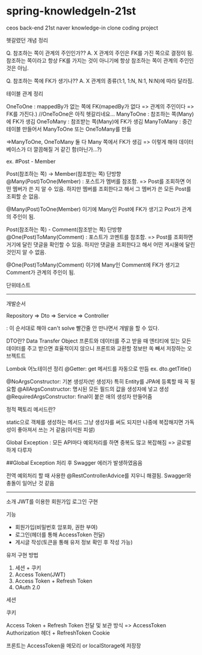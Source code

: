 # spring-knowledgeIn-21st
ceos back-end 21st naver knowledge-in clone coding project

헷갈렸던 개념 정리

Q. 참조하는 쪽이 관계의 주인인가??
A. X 관계의 주인은 FK를 가진 쪽으로 결정이 됨. 참조하는 쪽이라고 항상 FK를 가지는 것이 아니기에 항상 참조하는 쪽이 관계의 주인인 것은 아님.

Q. 참조하는 쪽에 FK가 생기나??
A. X 관계의 종류(1:1, 1:N, N:1, N:N)에 따라 달라짐.


테이블 관계 정리

OneToOne : mappedBy가 없는 쪽에 FK(mapedBy가 없다 => 관계의 주인이다 => FK를 가진다.) //OneToOne은 아직 헷갈리네요...
ManyToOne : 참조하는 쪽(Many)에 FK가 생김
OneToMany : 참조받는 쪽(Many)에 FK가 생김
ManyToMany : 중간 테이블 만들어서 ManyToOne 또는 OneToMany를 만듦

=>ManyToOne, OneToMany 둘 다 Many 쪽에서 FK가 생김 => 이렇게 해야 데이터베이스가 더 깔끔해질 거 같긴 함(아닌가...?)

ex.
#Post - Member

Post(참조하는 쪽) -> Member(참조받는 쪽) 단방향 @Many(Post)ToOne(Member) : 포스트가 멤버를 참조함. => Post를 조회하면 어떤 멤버가 쓴 지 알 수 있음. 하지만 멤버를 조회한다고 해서 그 멤버가 쓴 모든 Post를 조회할 순 없음. 

@Many(Post)ToOne(Member) 이기에 Many인 Post에 FK가 생기고 Post가 관계의 주인이 됨.

Post(참조하는 쪽) - Comment(참조받는 쪽) 단방향 @One(Post)ToMany(Comment) : 포스트가 코멘트를 참조함. => Post를
조회하면 거기에 달린 댓글을 확인할 수 있음. 하지만 댓글을 조회한다고 해서 어떤 게시물에 달린 것인지 알 수 없음.

@One(Post)ToMany(Comment) 이기에 Many인 Comment에 FK가 생기고 Comment가 관계의 주인이 됨.


단위테스트

------------------------------------
개발순서

Repository => Dto => Service => Controller

: 이 순서대로 해야 can't solve 빨간줄 안 만나면서 개발을 할 수 있다.

DTO란? Data Transfer Object
프론트와 데이터를 주고 받을 때 엔티티에 있는 모든 데이터를 주고 받으면 효율적이지 않으니 프론트와 교환할 정보만 쏙 빼서 저장하는 오브젝트트


Lombok 어노테이션 정리
@Getter: get 메서드를 자동으로 만듬 ex. dto.getTitle()

@NoArgsConstructor: 기본 생성자(빈 생성자) 특히 Entity를 JPA에 등록할 때 꼭 필요함
@AllArgsConstructor: 명시된 모든 필드의 값을 생성자에 넣고 생성
@RequiredArgsConstructor: final이 붙은 애의 생성자 만들어줌


정적 팩토리 메서드란?

static으로 객체를 생성하는 메서드
그냥 생성자를 써도 되지만 나중에 복잡해지면 가독성이 좋아져서 쓰는 거 같음(이석원 피셜)

Global Exception : 모든 API마다 예외처리를 하면 중복도 많고 복잡해짐 => 글로벌하게 다루자





##Global Exception 처리 후 Swagger 에러가 발생하였음음

전역 예외처리 할 때 사용한 @RestControllerAdvice를 지우니 해결됨.
 Swagger와 충돌이 일어난 것 같음

--------------------------------------------------------
소개
JWT를 이용한 회원가입 로그인 구현

기능
- 회원가입(비밀번호 암포화, 권한 부여)
- 로그인(헤더를 통해 AccessToken 전달)
- 게시글 작성(토큰을 통해 유저 정보 확인 후 작성 가능)


유저 구현 방법

1. 세션 + 쿠키
2. Access Token(JWT)
3. Access Token + Refresh Token
4. OAuth 2.0

세션


쿠키


Access Token + Refresh Token 전달 및 보관 방식
=> AccessToken Authorization 헤더 + RefreshToken Cookie

프론트는 AccessToken을 메모리 or localStorage에 저장장


